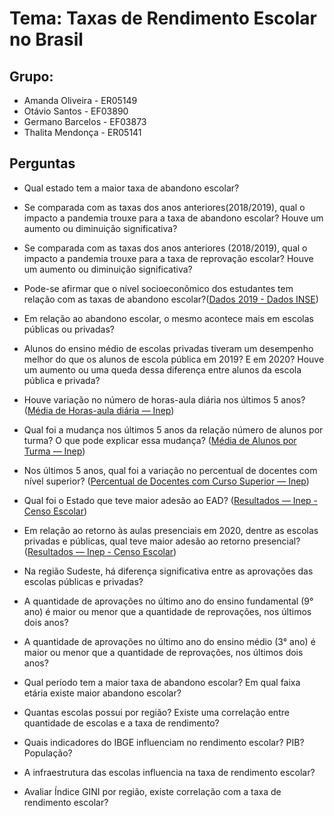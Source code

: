 # Tema: Taxas de Rendimento Escolar no Brasil

## Grupo: 
- Amanda Oliveira - ER05149
- Otávio Santos - EF03890
- Germano Barcelos - EF03873
- Thalita Mendonça - ER05141

## Perguntas 
- Qual estado tem a maior taxa de abandono escolar? 
- Se comparada com as taxas dos anos anteriores(2018/2019), qual o impacto a pandemia trouxe para a taxa de abandono escolar? Houve um aumento ou diminuição significativa?
- Se comparada com as taxas dos anos anteriores (2018/2019), qual o impacto a pandemia trouxe para a taxa de reprovação escolar? Houve um aumento ou diminuição significativa?
- Pode-se afirmar que o nível socioeconômico dos estudantes tem relação com as taxas de abandono escolar?([Dados 2019 - Dados INSE](https://www.gov.br/inep/pt-br/acesso-a-informacao/dados-abertos/indicadores-educacionais/nivel-socioeconomico))
- Em relação ao abandono escolar, o mesmo acontece mais em escolas públicas ou privadas?

- Alunos do ensino médio de escolas privadas tiveram um desempenho melhor do que os alunos de escola pública em 2019?
E em 2020? Houve um aumento ou uma queda dessa diferença entre alunos da escola pública e privada?
- Houve variação no número de horas-aula diária nos últimos 5 anos? ([Média de Horas-aula diária — Inep](https://www.gov.br/inep/pt-br/acesso-a-informacao/dados-abertos/indicadores-educacionais/media-de-horas-aula-diaria))
- Qual foi a mudança nos últimos 5 anos da relação número de alunos por turma? O que pode explicar essa mudança? ([Média de Alunos por Turma — Inep](https://www.gov.br/inep/pt-br/acesso-a-informacao/dados-abertos/indicadores-educacionais/media-de-alunos-por-turma))
- Nos últimos 5 anos, qual foi a variação no percentual de docentes com nível superior? ([Percentual de Docentes com Curso Superior — Inep](https://www.gov.br/inep/pt-br/acesso-a-informacao/dados-abertos/indicadores-educacionais/percentual-de-docentes-com-curso-superior))

- Qual foi o Estado que teve maior adesão ao EAD? ([Resultados — Inep - Censo Escolar](https://www.gov.br/inep/pt-br/areas-de-atuacao/pesquisas-estatisticas-e-indicadores/censo-escolar/resultados/)) 
- Em relação ao retorno às aulas presenciais em 2020, dentre as escolas privadas e públicas, qual teve maior adesão ao retorno presencial? ([Resultados — Inep - Censo Escolar](https://www.gov.br/inep/pt-br/areas-de-atuacao/pesquisas-estatisticas-e-indicadores/censo-escolar/resultados/))
- Na região Sudeste, há diferença significativa entre as aprovações das escolas públicas e privadas?
- A quantidade de aprovações no último ano do ensino fundamental (9° ano) é maior ou menor que a quantidade de reprovações, nos últimos dois anos?
- A quantidade de aprovações no último ano do ensino médio (3° ano) é maior ou menor que a quantidade de reprovações, nos últimos dois anos?

- Qual período tem a maior taxa de abandono escolar? Em qual faixa etária existe maior abandono escolar?
- Quantas escolas possui por região? Existe uma correlação entre quantidade de escolas e a taxa de rendimento? 
- Quais indicadores do IBGE influenciam no rendimento escolar? PIB? População? 
- A infraestrutura das escolas influencia na taxa de rendimento escolar?
- Avaliar Índice GINI por região, existe correlação com a taxa de rendimento escolar?


